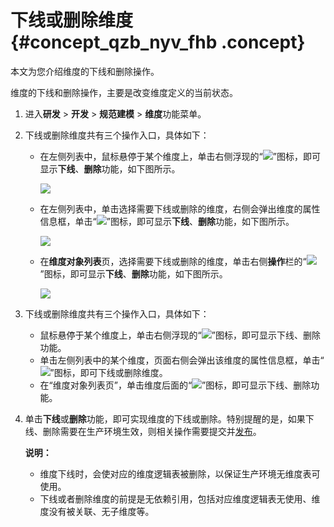 # 下线或删除维度 {#concept_qzb_nyv_fhb .concept}

本文为您介绍维度的下线和删除操作。

维度的下线和删除操作，主要是改变维度定义的当前状态。

1.  进入**研发** \> **开发** \> **规范建模** \> **维度**功能菜单。
2.  下线或删除维度共有三个操作入口，具体如下：
    -   在左侧列表中，鼠标悬停于某个维度上，单击右侧浮现的“![](http://static-aliyun-doc.oss-cn-hangzhou.aliyuncs.com/assets/img/149433/155599245441498_zh-CN.png)”图标，即可显示**下线**、**删除**功能，如下图所示。

        ![](http://static-aliyun-doc.oss-cn-hangzhou.aliyuncs.com/assets/img/150434/155599245445085_zh-CN.png)

    -   在左侧列表中，单击选择需要下线或删除的维度，右侧会弹出维度的属性信息框，单击“![](http://static-aliyun-doc.oss-cn-hangzhou.aliyuncs.com/assets/img/149421/155599245541484_zh-CN.png)”图标，即可显示**下线**、**删除**功能，如下图所示。

        ![](http://static-aliyun-doc.oss-cn-hangzhou.aliyuncs.com/assets/img/150434/155599245541888_zh-CN.png)

    -   在**维度对象列表**页，选择需要下线或删除的维度，单击右侧**操作**栏的“![](http://static-aliyun-doc.oss-cn-hangzhou.aliyuncs.com/assets/img/149421/155599245541484_zh-CN.png)”图标，即可显示**下线**、**删除**功能，如下图所示。

        ![](http://static-aliyun-doc.oss-cn-hangzhou.aliyuncs.com/assets/img/150434/155599245541889_zh-CN.png)

3.  下线或删除维度共有三个操作入口，具体如下：
    -   鼠标悬停于某个维度上，单击右侧浮现的“![](http://static-aliyun-doc.oss-cn-hangzhou.aliyuncs.com/assets/img/149433/155599245441498_zh-CN.png)”图标，即可显示下线、删除功能。
    -   单击左侧列表中的某个维度，页面右侧会弹出该维度的属性信息框，单击“![](http://static-aliyun-doc.oss-cn-hangzhou.aliyuncs.com/assets/img/149421/155599245541484_zh-CN.png)”图标，即可下线或删除维度。
    -   在“维度对象列表页”，单击维度后面的“![](http://static-aliyun-doc.oss-cn-hangzhou.aliyuncs.com/assets/img/149421/155599245541484_zh-CN.png)”图标，即可显示下线、删除功能。
4.  单击**下线**或**删除**功能，即可实现维度的下线或删除。特别提醒的是，如果下线、删除需要在生产环境生效，则相关操作需要提交并[发布](cn.zh-CN/用户指南/发布管理/发布.md#)。

    **说明：** 

    -   维度下线时，会使对应的维度逻辑表被删除，以保证生产环境无维度表可使用。
    -   下线或者删除维度的前提是无依赖引用，包括对应维度逻辑表无使用、维度没有被关联、无子维度等。

